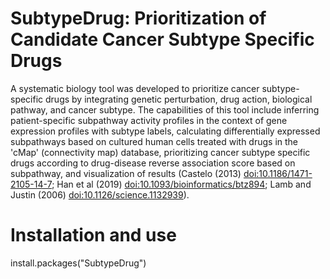 # SubtypeDrug: Prioritization of Candidate Cancer Subtype Specific Drugs
A systematic biology tool was developed to prioritize cancer subtype-specific drugs by integrating genetic perturbation, drug action, biological pathway, and cancer subtype. The capabilities of this tool include inferring patient-specific subpathway activity profiles in the context of gene expression profiles with subtype labels, calculating differentially expressed subpathways based on cultured human cells treated with drugs in the 'cMap' (connectivity map) database, prioritizing cancer subtype specific drugs according to drug-disease reverse association score based on subpathway, and visualization of results (Castelo (2013) <doi:10.1186/1471-2105-14-7>; Han et al (2019) <doi:10.1093/bioinformatics/btz894>; Lamb and Justin (2006) <doi:10.1126/science.1132939>). 

# Installation and use
install.packages("SubtypeDrug")

